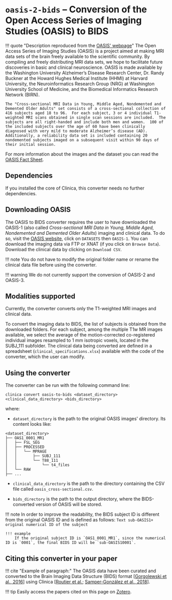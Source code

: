 # `oasis-2-bids` – Conversion of the Open Access Series of Imaging Studies (OASIS) to BIDS

!!! quote "Description reproduced from the [OASIS' webpage](http://oasis-brains.org/)"
    The Open Access Series of Imaging Studies (OASIS) is a project aimed at making MRI data sets of the brain freely available to the scientific community. By compiling and freely distributing MRI data sets, we hope to facilitate future discoveries in basic and clinical neuroscience. OASIS is made available by the Washington University Alzheimer’s Disease Research Center, Dr. Randy Buckner at the Howard Hughes Medical Institute (HHMI) at Harvard University, the Neuroinformatics Research Group (NRG) at Washington University School of Medicine, and the Biomedical Informatics Research Network (BIRN).

    The "Cross-sectional MRI Data in Young, Middle Aged, Nondemented and Demented Older Adults" set consists of a cross-sectional collection of 416 subjects aged 18 to 96.  For each subject, 3 or 4 individual T1-weighted MRI scans obtained in single scan sessions are included.  The subjects are all right-handed and include both men and women.  100 of the included subjects over the age of 60 have been clinically diagnosed with very mild to moderate Alzheimer’s disease (AD).  Additionally, a reliability data set is included containing 20 nondemented subjects imaged on a subsequent visit within 90 days of their initial session.

  For more information about the images and the dataset you can read the [OASIS Fact Sheet](http://www.oasis-brains.org/pdf/oasis_cross-sectional_facts.pdf).


## Dependencies
If you installed the core of Clinica, this converter needs no further dependencies.

## Downloading OASIS

The OASIS to BIDS converter requires the user to have downloaded the OASIS-1 (also called *Cross-sectional MRI Data in Young, Middle Aged, Nondemented and Demented Older Adults*) imaging and clinical data. To do so, visit the [OASIS website](http://www.oasis-brains.org/), click on `DATASETS` then `OASIS-1`. You can download the imaging data via FTP or XNAT (if you click on `Browse Data`). Download the clinical data by clicking on `Download CSV`.

!!! note
    You do not have to modify the original folder name or rename the clinical data file before using the converter.

!!! warning
    We do not currently support the conversion of OASIS-2 and OASIS-3.

## Modalities supported
Currently, the converter converts only the T1-weighted MRI images and clinical data.

To convert the imaging data to BIDS, the list of subjects is obtained from the downloaded folders. For each subject, among the multiple T1w MR images available, we select the average of the motion-corrected co-registered individual images resampled to 1 mm isotropic voxels, located in the SUBJ_111 subfolder. The clinical data being converted are defined in a spreadsheet (`clinical_specifications.xlsx`) available with the code of the converter, which the user can modify.


## Using the converter
The converter can be run with the following command line:

```Text
clinica convert oasis-to-bids <dataset_directory> <clinical_data_directory> <bids_directory>
```

where:

- `dataset_directory` is the path to the original OASIS images' directory. Its content looks like:
```text
<dataset_directory>
├── OAS1_0001_MR1
│   ├── FSL_SEG
│   ├── PROCESSED
│   │   └── MPRAGE
│   │       ├── SUBJ_111
│   │       └── T88_111
│   │           └── t4_files
│   └── RAW
├── ...
```

- `clinical_data_directory` is the path to the directory containing the CSV file called `oasis_cross-sectional.csv`.

- `bids_directory` is the path to the output directory, where the BIDS-converted version of OASIS will be stored.

!!! note
    In order to improve the readability, the BIDS subject ID is different from the original OASIS ID and is defined as follows:
    ```Text
    sub-OASIS1+ original numerical ID of the subject
    ```

    !!! example
        If the original subject ID is `OAS1_0001_MR1`, since the numerical ID is `0001`, the final BIDS ID will be `sub-OASIS10001`.

## Citing this converter in your paper

!!! cite "Example of paragraph:"
    The OASIS data have been curated and converted to the Brain Imaging Data Structure (BIDS) format [[Gorgolewski et al., 2016](https://doi.org/10.1038/sdata.2016.44)] using Clinica [[Routier et al.](https://hal.inria.fr/hal-02308126/); [Samper-González et al., 2018](https://doi.org/10.1016/j.neuroimage.2018.08.042)].

!!! tip
    Easily access the papers cited on this page on [Zotero](https://www.zotero.org/groups/2240070/clinica_aramislab/items/collectionKey/NASGJPVL).
